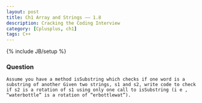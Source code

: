 ```yaml
---
layout: post
title: Ch1 Array and Strings —— 1.8
description: Cracking the Coding Interview
category: [Cplusplus, ch1]
tags: C++
---
```

{% include JB/setup %}

### Question

	Assume you have a method isSubstring which checks if one word is a substring of another Given two strings, s1 and s2, write code to check if s2 is a rotation of s1 using only one call to isSubstring (i e , “waterbottle” is a rotation of “erbottlewat”).